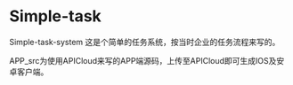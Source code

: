 # Simple-task
Simple-task-system
这是个简单的任务系统，按当时企业的任务流程来写的。

APP_src为使用APICloud来写的APP端源码，上传至APICloud即可生成IOS及安卓客户端。
